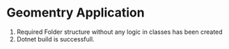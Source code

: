 # Geomentry Application
1. Required Folder structure without any logic in classes has been created
2. Dotnet build is successfull.
